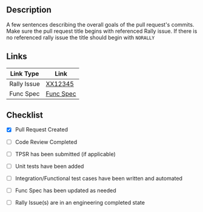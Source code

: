 ## Description
A few sentences describing the overall goals of the pull request's commits. Make sure the pull request title begins with referenced Rally issue. If there is no referenced rally issue the title should begin with `NORALLY`

## Links
Link Type   | Link
------      | ------
Rally Issue | [XX12345](https://rally1.rallydev.com/)
Func Spec   | [Func Spec](https://cawiki.ca.com/display/AG/Functional+Specifications)

## Checklist
- [x] Pull Request Created
- [ ] Code Review Completed
- [ ] TPSR has been submitted (if applicable) 
- [ ] Unit tests have been added
- [ ] Integration/Functional test cases have been written and automated
- [ ] Func Spec has been updated as needed
- [ ] Rally Issue(s) are in an engineering completed state 

